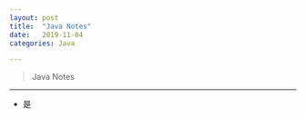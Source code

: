 ```yaml
---
layout: post
title:  "Java Notes"
date:   2019-11-04
categories: Java

---
```


> Java Notes

---
- 是
